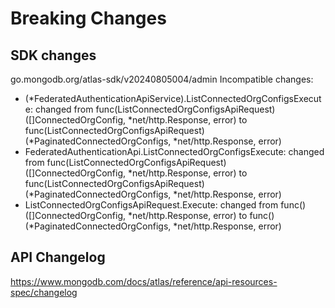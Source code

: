 # Breaking Changes

## SDK changes

go.mongodb.org/atlas-sdk/v20240805004/admin
Incompatible changes:

- (*FederatedAuthenticationApiService).ListConnectedOrgConfigsExecute: changed from func(ListConnectedOrgConfigsApiRequest) ([]ConnectedOrgConfig, *net/http.Response, error) to func(ListConnectedOrgConfigsApiRequest) (*PaginatedConnectedOrgConfigs, *net/http.Response, error)
- FederatedAuthenticationApi.ListConnectedOrgConfigsExecute: changed from func(ListConnectedOrgConfigsApiRequest) ([]ConnectedOrgConfig, *net/http.Response, error) to func(ListConnectedOrgConfigsApiRequest) (*PaginatedConnectedOrgConfigs, \*net/http.Response, error)
- ListConnectedOrgConfigsApiRequest.Execute: changed from func() ([]ConnectedOrgConfig, *net/http.Response, error) to func() (*PaginatedConnectedOrgConfigs, \*net/http.Response, error)

## API Changelog

https://www.mongodb.com/docs/atlas/reference/api-resources-spec/changelog
